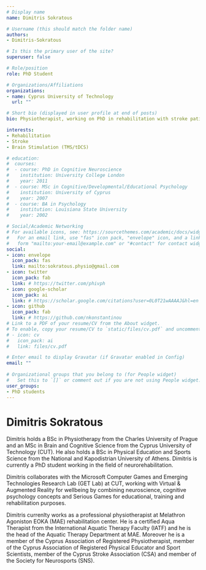 ```yaml
---
# Display name
name: Dimitris Sokratous

# Username (this should match the folder name)
authors:
- Dimitris-Sokratous

# Is this the primary user of the site?
superuser: false

# Role/position
role: PhD Student

# Organizations/Affiliations
organizations:
- name: Cyprus University of Technology
  url: ""

# Short bio (displayed in user profile at end of posts)
bio: Physiotherapist, working on PhD in rehabilitation with stroke patients.

interests:
- Rehabilitation
- Stroke
- Brain Stimulation (TMS/tDCS)

# education:
#  courses:
#  - course: PhD in Cognitive Neuroscience
#    institution: University College London
#    year: 2011
#  - course: MSc in Cognitive/Developmental/Educational Psychology
#    institution: University of Cyprus
#    year: 2007
#  - course: BA in Psychology
#    institution: Louisiana State University
#    year: 2002

# Social/Academic Networking
# For available icons, see: https://sourcethemes.com/academic/docs/widgets/#icons
#   For an email link, use "fas" icon pack, "envelope" icon, and a link in the
#   form "mailto:your-email@example.com" or "#contact" for contact widget.
social:
- icon: envelope
  icon_pack: fas
  link: mailto:sokratous.physio@gmail.com
- icon: twitter
  icon_pack: fab
  link: # https://twitter.com/phivph
- icon: google-scholar
  icon_pack: ai
  link: # https://scholar.google.com/citations?user=0L0T21wAAAAJ&hl=en
- icon: github
  icon_pack: fab
  link: # https://github.com/nkonstantinou
# Link to a PDF of your resume/CV from the About widget.
# To enable, copy your resume/CV to `static/files/cv.pdf` and uncomment the lines below.  
# - icon: cv
#   icon_pack: ai
#   link: files/cv.pdf

# Enter email to display Gravatar (if Gravatar enabled in Config)
email: ""
  
# Organizational groups that you belong to (for People widget)
#   Set this to `[]` or comment out if you are not using People widget.  
user_groups:
- PhD students
---
```


Dimitris Sokratous
===================

Dimitris holds a BSc in Physiotherapy from the Charles University of Prague
and an MSc in Brain and Cognitive Science from the Cyprus University of Technology (CUT).
He also holds a BSc in Physical Education and Sports Science from the National and
Kapodistrian University of Athens. Dimitris is currently a PhD student working in the field of neurorehabilitation.

Dimitris collaborates with the Microsoft Computer Games and Emerging Technologies Research Lab (GET Lab) at CUT, working with Virtual & Augmented Reality for wellbeing by combining neuroscience, cognitive psychology concepts and Serious Games for educational, training and rehabilitation purposes. 

Dimitris currenlty works as a professional physiotherapist at Melathron Agoniston EOKA (MAE) rehabilitation center. He is a certified Aqua Therapist from the International Aquatic Therapy Faculty (IATF) and he is the head of the Aquatic Therapy Department at MAE. Moreover he is a member of the Cyprus Association of Registered Physiotherapist, member of the Cyprus Association of Registered Physical Educator and Sport Scientists, member of the Cyprus Stroke Association (CSA) and member of the Society for Neurosports (SNS).
